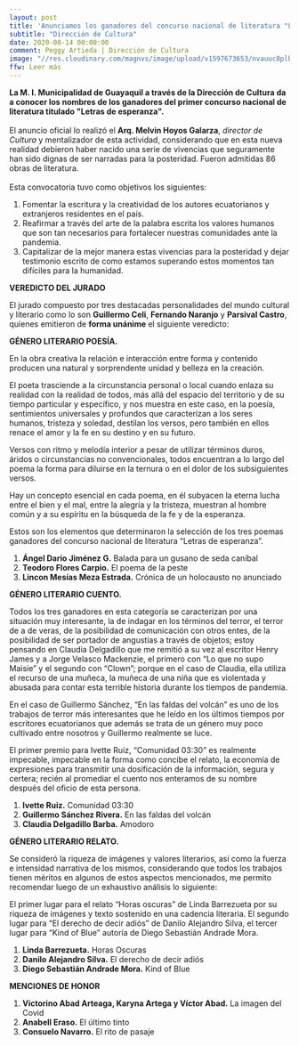 ```yaml
---
layout: post
title: 'Anunciamos los ganadores del concurso nacional de literatura "Letras de esperanza"'
subtitle: "Dirección de Cultura"
date: 2020-08-14 00:00:00
comment: Peggy Artieda | Dirección de Cultura
image: "//res.cloudinary.com/magnvs/image/upload/v1597673653/nvauuc8plbugyhwcp1wr.jpg"
ffw: Leer más
---
```

**La M. I. Municipalidad de Guayaquil a través de la Dirección de Cultura da a conocer los nombres de  los ganadores del primer concurso nacional de literatura titulado "Letras de esperanza".**<br /><br/>El anuncio oficial lo realizó el **Arq. Melvin Hoyos Galarza**, *director de Cultura* y mentalizador de esta actividad, considerando que en esta nueva realidad debieron haber nacido una serie de vivencias que seguramente han sido dignas de ser narradas para la posteridad. Fueron admitidas 86 obras de literatura.<br /><br/>Esta convocatoria tuvo como objetivos los siguientes:

<div class="leftie">
<ol>
<li>Fomentar la escritura y la creatividad de los autores ecuatorianos y extranjeros residentes en el país.</li>

<li>Reafirmar a través del arte de la palabra escrita los valores humanos que son tan necesarios para fortalecer nuestras comunidades ante la pandemia.</li>

<li>Capitalizar de la mejor manera estas vivencias para la posteridad y dejar testimonio escrito de como estamos superando estos momentos tan difíciles para la humanidad.</li>
</ol>
</div>

**VEREDICTO DEL JURADO**

El jurado compuesto por tres destacadas personalidades del mundo cultural y literario como lo son **Guillermo Celi**, **Fernando Naranjo** y **Parsival Castro**, quienes emitieron de **forma unánime** el siguiente veredicto:

**GÉNERO LITERARIO POESÍA.**

En la obra creativa la relación e interacción entre forma y contenido producen una natural y sorprendente unidad y belleza en la creación.

El poeta trasciende a la circunstancia personal o local cuando enlaza su realidad con la realidad de todos, más allá del espacio del territorio y de su tiempo particular y específico, y nos muestra en este caso, en la poesía, sentimientos universales y profundos que caracterizan a los seres humanos, tristeza y soledad, destilan los versos, pero también en ellos renace el amor y la fe en su destino y en su futuro.

Versos con ritmo y melodía interior a pesar de utilizar términos duros, áridos o circunstancias no convencionales, todos encuentran a lo largo del poema la forma para diluirse en la ternura o en el dolor de los subsiguientes versos.

Hay un concepto esencial en cada poema, en él subyacen la eterna lucha entre el bien y el mal, entre la alegría y la tristeza, muestran al hombre común y a su espíritu en la búsqueda de la fe y de la esperanza.

Estos son los elementos que determinaron la selección de los tres poemas ganadores del concurso nacional de literatura “Letras de esperanza”.

<div class="leftie">
<ol>
<li><strong>Ángel Darío Jiménez G.</strong> Balada para un gusano de seda caníbal</li>
<li><strong>Teodoro Flores Carpio.</strong> El poema de la peste</li>
<li><strong>Lincon Mesías Meza Estrada.</strong> Crónica de un holocausto no anunciado</li>
</ol>
</div>


**GÉNERO LITERARIO CUENTO.**

Todos los tres ganadores en esta categoría se caracterizan por una situación muy interesante, la de indagar en los términos del terror, el terror de a de veras, de la posibilidad de comunicación con otros entes, de la posibilidad de ser portador de angustias a través de objetos; estoy pensando en Claudia Delgadillo que me remitió a su vez al escritor Henry James y a Jorge Velasco Mackenzie, el primero con “Lo que no supo Maisie” y el segundo con “Clown”; porque en el caso de Claudia, ella utiliza el recurso de una muñeca, la muñeca de una niña que es violentada y abusada para contar esta terrible historia durante los tiempos de pandemia.

En el caso de Guillermo Sánchez, “En las faldas del volcán” es uno de los trabajos de terror más interesantes que he leído en los últimos tiempos por escritores ecuatorianos que además se trata de un género muy poco cultivado entre nosotros y Guillermo realmente se luce.

El primer premio para Ivette Ruiz, “Comunidad 03:30” es realmente impecable, impecable en la forma como concibe el relato, la economía de expresiones para transmitir una dosificación de la información, segura y certera; recién al promediar el cuento nos enteramos de su nombre después del oficio de esta persona.

<div class="leftie">
<ol>
<li><strong>Ivette Ruiz.</strong> Comunidad 03:30</li>
<li><strong>Guillermo Sánchez Rivera.</strong> En las faldas del volcán</li>
<li><strong>Claudia Delgadillo Barba.</strong> Amodoro</li>
</ol>
</div>


**GÉNERO LITERARIO RELATO.**

Se consideró la riqueza de imágenes y valores literarios, así como la fuerza e intensidad narrativa de los mismos, considerando que todos los trabajos tienen méritos en algunos de estos aspectos mencionados, me permito recomendar luego de un exhaustivo análisis lo siguiente:

El primer lugar para el relato “Horas oscuras” de Linda Barrezueta por su riqueza de imágenes y texto sostenido en una cadencia literaria. El segundo lugar para “El derecho de decir adiós” de Danilo Alejandro Silva, el tercer lugar para “Kind of Blue” autoría de Diego Sebastián Andrade Mora.

<div class="leftie">
<ol>
<li><strong>Linda Barrezueta.</strong> Horas Oscuras</li>
<li><strong>Danilo Alejandro Silva.</strong> El derecho de decir adiós</li>
<li><strong>Diego Sebastián Andrade Mora.</strong> Kind of Blue</li>
</ol>
</div>

**MENCIONES DE HONOR**

<div class="leftie">
<ol>
<li><strong>Victorino Abad Arteaga, Karyna Artega y  Víctor Abad.</strong> La imagen del Covid</li>
<li><strong>Anabell Eraso.</strong> El último tinto</li>
<li><strong>Consuelo Navarro.</strong> El rito de pasaje</li>
</ol>
</div>

